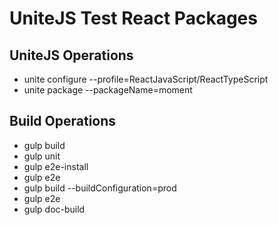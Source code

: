 # UniteJS Test React Packages

## UniteJS Operations

* unite configure --profile=ReactJavaScript/ReactTypeScript
* unite package --packageName=moment

## Build Operations

* gulp build
* gulp unit
* gulp e2e-install
* gulp e2e
* gulp build --buildConfiguration=prod
* gulp e2e
* gulp doc-build
